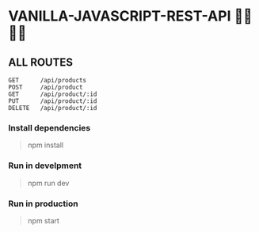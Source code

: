 # VANILLA-JAVASCRIPT-REST-API 🚀🚀🚀🚀

## ALL ROUTES

```
GET      /api/products
POST     /api/product
GET      /api/product/:id
PUT      /api/product/:id
DELETE   /api/product/:id
```
### Install dependencies
> npm install

### Run in develpment
> npm run dev

### Run in production
> npm start